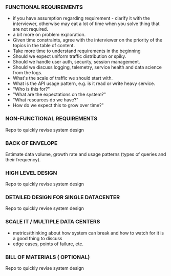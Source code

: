 ### FUNCTIONAL REQUIREMENTS
  - if you have assumption regarding requirement - clarify it with the interviewer,
  otherwise may eat a lot of time when you solve thing that are not required.
  - a bit more on problem exploration.
  - Given time constraints, agree with the interviewer on the priority of the topics in the table of content.
  - Take more time to understand requirements in the beginning
  - Should we expect uniform traffic distribution or spiky.
  - Should we handle user auth, security, session management.
  - Should we discuss logging, telemetry, service health and data science from the logs.
  - What's the scale of traffic we should start with.
  - What is the API usage pattern, e.g. is it read or write heavy service.
  - "Who is this for?"
  - "What are the expectations on the system?"
  - "What resources do we have?"
  - How do we expect this to grow over time?"



### NON-FUNCTIONAL REQUIREMENTS
Repo to quickly revise system design



### BACK OF ENVELOPE
  Estimate data volume, growth rate and usage patterns (types of queries and their frequency).


### HIGH LEVEL DESIGN
Repo to quickly revise system design



### DETAILED DESIGN FOR SINGLE DATACENTER
Repo to quickly revise system design


### SCALE IT / MULTIPLE DATA CENTERS
- metrics/thinking about how system can break and how to watch for it is a good thing to discuss
- edge cases, points of failure, etc.


### BILL OF MATERIALS ( OPTIONAL)
Repo to quickly revise system design
